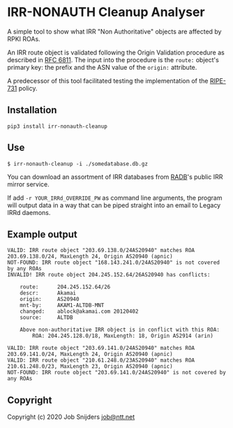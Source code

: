 IRR-NONAUTH Cleanup Analyser
=====================================

A simple tool to show what IRR "Non Authoritative" objects are affected by RPKI ROAs.

An IRR route object is validated following the Origin Validation procedure as described in [RFC 6811](https://tools.ietf.org/html/rfc6811).
The input into the procedure is the `route:` object's primary key: the prefix and the ASN value of the `origin:` attribute.

A predecessor of this tool facilitated testing the implementation of the [RIPE-731](https://www.ripe.net/publications/docs/ripe-731) policy.

Installation
------------

`pip3 install irr-nonauth-cleanup`

Use
---

`$ irr-nonauth-cleanup -i ./somedatabase.db.gz`

You can download an assortment of IRR databases from [RADB](ftp://ftp.radb.net/radb/dbase/)'s public IRR mirror service.

If add `-r YOUR_IRRd_OVERRIDE_PW` as command line arguments, the program will output data in a way that can be piped straight into an email to Legacy IRRd daemons.

Example output
--------------

```
VALID: IRR route object "203.69.138.0/24AS20940" matches ROA 203.69.138.0/24, MaxLength 24, Origin AS20940 (apnic)
NOT-FOUND: IRR route object "168.143.241.0/24AS20940" is not covered by any ROAs
INVALID! IRR route object 204.245.152.64/26AS20940 has conflicts:

    route:      204.245.152.64/26
    descr:      Akamai
    origin:     AS20940
    mnt-by:     AKAM1-ALTDB-MNT
    changed:    ablock@akamai.com 20120402
    source:     ALTDB

    Above non-authoritative IRR object is in conflict with this ROA:
        ROA: 204.245.128.0/18, MaxLength: 18, Origin AS2914 (arin)

VALID: IRR route object "203.69.141.0/24AS20940" matches ROA 203.69.141.0/24, MaxLength 24, Origin AS20940 (apnic)
VALID: IRR route object "210.61.248.0/23AS20940" matches ROA 210.61.248.0/23, MaxLength 23, Origin AS20940 (apnic)
NOT-FOUND: IRR route object "203.69.141.0/24AS20940" is not covered by any ROAs
```

Copyright
---------

Copyright (c) 2020 Job Snijders <job@ntt.net>
